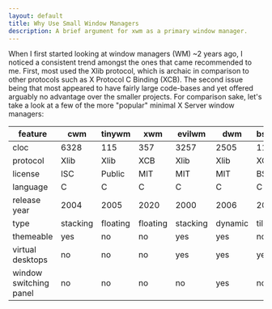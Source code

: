```yaml
---
layout: default
title: Why Use Small Window Managers
description: A brief argument for xwm as a primary window manager.
---
```


When I first started looking at window managers (WM) ~2 years ago, I noticed a
consistent trend amongst the ones that came recommended to me. First, most used
the Xlib protocol, which is archaic in comparison to other protocols such as X 
Protocol C Binding (XCB). The second issue being that most appeared to have 
fairly large code-bases and yet offered arguably no advantage over the smaller 
projects. For comparison sake, let's take a look at a few of the more "popular" 
minimal X Server window managers:

|feature               |cwm     |tinywm  |xwm     |evilwm  |dwm     |bspwm   |
|----------------------|--------|--------|--------|--------|--------|--------|
|cloc                  |6328    |115     |357     |3257    |2505    |11909   |
|protocol              |Xlib    |Xlib    |XCB     |Xlib    |Xlib    |XCB     |
|license               |ISC     |Public  |MIT     |MIT     |MIT     |BSD     |
|language              |C       |C       |C       |C       |C       |C       |
|release year          |2004    |2005    |2020    |2000    |2006    |2013    |
|type                  |stacking|floating|floating|stacking|dynamic |tiling  |
|themeable             |yes     |no      |no      |yes     |yes     |no      |
|virtual desktops      |no      |no      |no      |yes     |yes     |yes     |
|window switching panel|no      |no      |no      |no      |yes     |no      |


